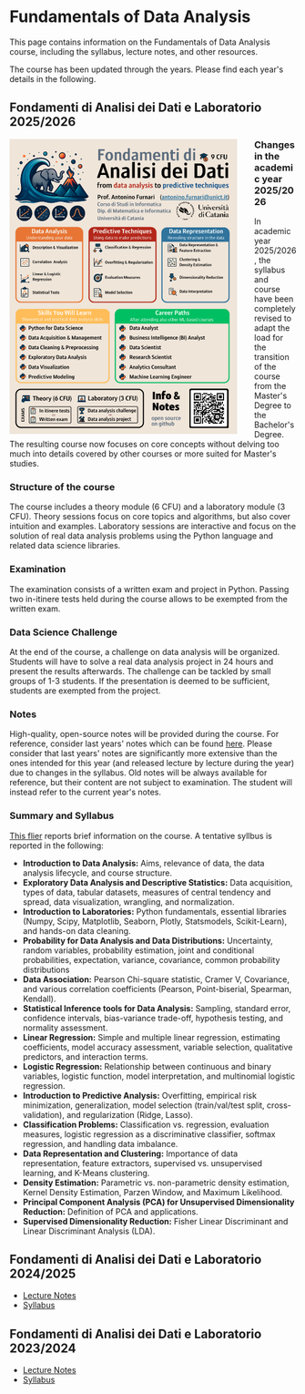 # Fundamentals of Data Analysis
This page contains information on the Fundamentals of Data Analysis course, including the syllabus, lecture notes, and other resources.

The course has been updated through the years. Please find each year's details in the following.

## Fondamenti di Analisi dei Dati e Laboratorio 2025/2026
<a href="fad_infographic.pdf" target="_blank"><img src='fad_infographic.png' style="float:left; width:400px; margin-right:30px"></a>

<div>
<h3 style="margin-top:0">Changes in the academic year 2025/2026</h3>
<p>
In academic year 2025/2026, the syllabus and course have been completely revised to adapt the load for the transition of the course from the Master's Degree to the Bachelor's Degree.
The resulting course now focuses on core concepts without delving too much into details covered by other courses or more suited for Master's studies.
</p>

<h3>Structure of the course</h3>
<p>
The course includes a theory module (6 CFU) and a laboratory module (3 CFU). Theory sessions focus on core topics and algorithms, but also cover intuition and examples. Laboratory sessions are interactive and focus on the solution of real data analysis problems using the Python language and related data science libraries.
</p>

<h3> Examination</h3>
<p>
The examination consists of a written exam and project in Python. Passing two in-itinere tests held during the course allows to be exempted from the written exam.
</p>

<h3>Data Science Challenge</h3>
<p>
At the end of the course, a challenge on data analysis will be organized. Students will have to solve a real data analysis project in 24 hours and present the results afterwards. The challenge can be tackled by small groups of 1-3 students. If the presentation is deemed to be sufficient, students are exempted from the project.
</p>

<h3>Notes</h3>
<p>
High-quality, open-source notes will be provided during the course. For reference, consider last years' notes which can be found <a href="http://antoninofurnari.github.io/fadlecturenotes2425/" target="_blank">here</a>. Please consider that last years' notes are significantly more extensive than the ones intended for this year (and released lecture by lecture during the year) due to changes in the syllabus. Old notes will be always available for reference, but their content are not subject to examination. The student will instead refer to the current year's notes.
</p>

<h3>Summary and Syllabus</h3>
<p>
<a href="fad_infographic.pdf" target="_blank">This flier</a> reports brief information on the course. A tentative syllbus is reported in the following:

<ul>
    <li><b>Introduction to Data Analysis:</b> Aims, relevance of data, the data analysis lifecycle, and course structure.</li>
    <li><b>Exploratory Data Analysis and Descriptive Statistics:</b> Data acquisition, types of data, tabular datasets, measures of central tendency and spread, data visualization, wrangling, and normalization.</li>
    <li><b>Introduction to Laboratories:</b> Python fundamentals, essential libraries (Numpy, Scipy, Matplotlib, Seaborn, Plotly, Statsmodels, Scikit-Learn), and hands-on data cleaning.</li>
    <li><b>Probability for Data Analysis and Data Distributions:</b> Uncertainty, random variables, probability estimation, joint and conditional probabilities, expectation, variance, covariance, common probability distributions</li>
    <li><b>Data Association:</b> Pearson Chi-square statistic, Cramer V, Covariance, and various correlation coefficients (Pearson, Point-biserial, Spearman, Kendall).</li>
    <li><b>Statistical Inference tools for Data Analysis:</b> Sampling, standard error, confidence intervals, bias-variance trade-off, hypothesis testing, and normality assessment.</li>
    <li><b>Linear Regression:</b> Simple and multiple linear regression, estimating coefficients, model accuracy assessment, variable selection, qualitative predictors, and interaction terms.</li>
    <li><b>Logistic Regression:</b> Relationship between continuous and binary variables, logistic function, model interpretation, and multinomial logistic regression.</li>
    <li><b>Introduction to Predictive Analysis:</b> Overfitting, empirical risk minimization, generalization, model selection (train/val/test split, cross-validation), and regularization (Ridge, Lasso).</li>
    <li><b>Classification Problems:</b> Classification vs. regression, evaluation measures, logistic regression as a discriminative classifier, softmax regression, and handling data imbalance.</li>
    <li><b>Data Representation and Clustering:</b> Importance of data representation, feature extractors, supervised vs. unsupervised learning, and K-Means clustering.</li>
    <li><b>Density Estimation:</b> Parametric vs. non-parametric density estimation, Kernel Density Estimation, Parzen Window, and Maximum Likelihood.</li>
    <li><b>Principal Component Analysis (PCA) for Unsupervised Dimensionality Reduction:</b> Definition of PCA and applications.</li>
    <li><b>Supervised Dimensionality Reduction:</b> Fisher Linear Discriminant and Linear Discriminant Analysis (LDA).</li>
</ul>
</p>
</div>

## Fondamenti di Analisi dei Dati e Laboratorio 2024/2025
<ul>
<li>
<a href="https://antoninofurnari.github.io/fadlecturenotes2425/">Lecture Notes</a> 
</li>
<li>
<a href="https://web.dmi.unict.it/corsi/l-31/insegnamenti?seuid=3E9BAE80-A48F-4247-8448-1B70CBC0A9FE">Syllabus</a> 
</li>
</ul>

## Fondamenti di Analisi dei Dati e Laboratorio 2023/2024
<ul>
<li>
<a href="https://antoninofurnari.github.io/fadlecturenotes2324/">Lecture Notes</a> 
</li>
<li>
<a href="https://web.dmi.unict.it/corsi/lm-18/insegnamenti?seuid=90338D5D-A89C-494D-BC2B-4BD3B1D32B7E">Syllabus</a> 
</li>
</ul>